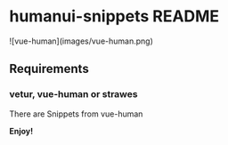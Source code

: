 # humanui-snippets README

\!\[vue-human\]\(images/vue-human.png\)

## Requirements
### vetur, vue-human or strawes
There are Snippets from vue-human

**Enjoy!**